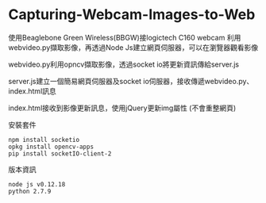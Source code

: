 # Capturing-Webcam-Images-to-Web

使用Beaglebone Green Wireless(BBGW)接logictech C160 webcam
利用webvideo.py擷取影像，再透過Node Js建立網頁伺服器，可以在瀏覽器觀看影像

webvideo.py利用opncv擷取影像，透過socket io將更新資訊傳給server.js

server.js建立一個簡易網頁伺服器及socket io伺服器，接收傳遞webvideo.py、index.html訊息

index.html接收到影像更新訊息，使用jQuery更新img屬性 (不會重整網頁)

安裝套件
```linux
npm install socketio
opkg install opencv-apps
pip install socketIO-client-2
```
版本資訊
```linux
node js v0.12.18
python 2.7.9
```

